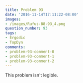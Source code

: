 ```yaml
---
title: Problem 93
date: '2016-11-14T17:11:22-08:00'
images:
- /images/Rufus-88-93_4.png
question_number: 93
tags:
- Ergodic
- TopDyn
comments:
- problem-93-comment-0
- problem-93-comment-1
- problem-93-comment-2
---
```

This problem isn't legible.

